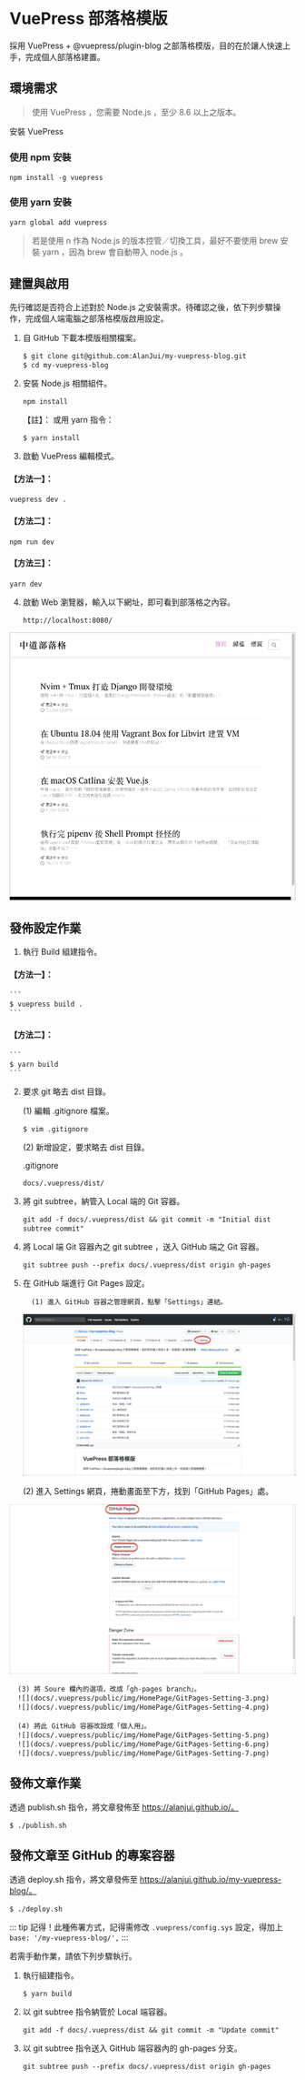 # VuePress 部落格模版

採用 VuePress + @vuepress/plugin-blog 之部落格模版，目的在於讓人快速上手，完成個人部落格建置。

## 環境需求

> 使用 VuePress ，您需要 Node.js ，至少 8.6 以上之版本。

安裝 VuePress

### 使用 npm 安裝

```
npm install -g vuepress
```

### 使用 yarn 安裝

```
yarn global add vuepress
```

> 若是使用 n 作為 Node.js 的版本控管／切換工具，最好不要使用 brew 安裝 yarn ，因為 brew 會自動帶入 node.js 。

## 建置與啟用

先行確認是否符合上述對於 Node.js 之安裝需求。待確認之後，依下列步驟操作，完成個人端電腦之部落格模版啟用設定。

1. 自 GitHub 下載本模版相關檔案。

   ```shell
   $ git clone git@github.com:AlanJui/my-vuepress-blog.git
   $ cd my-vuepress-blog
   ```

2. 安裝 Node.js 相關組件。

   ```shell script
   npm install
   ```

   【註】： 或用 yarn 指令：

   ```shell
   $ yarn install
   ```

3) 啟動 VuePress 編輯模式。

#### 【方法一】：

```shell script
vuepress dev .
```

#### 【方法二】：

```shell script
npm run dev
```

#### 【方法三】：

```shell
yarn dev
```

4. 啟動 Web 瀏覽器，輸入以下網址，即可看到部落格之內容。

   ```shell script
   http://localhost:8080/
   ```

![Home Page](docs/.vuepress/public/img/HomePage/HomePage.png)

## 發佈設定作業

1.  執行 Build 組建指令。

#### 【方法一】：

    ```
    $ vuepress build .
    ```

#### 【方法二】：

    ```
    $ yarn build
    ```

2.  要求 git 略去 dist 目錄。

    (1) 編輯 .gitignore 檔案。

    ```
    $ vim .gitignore
    ```

    (2) 新增設定，要求略去 dist 目錄。

    .gitignore

    ```
    docs/.vuepress/dist/
    ```

3.  將 git subtree，納管入 Local 端的 Git 容器。

    ```
    git add -f docs/.vuepress/dist && git commit -m "Initial dist subtree commit"
    ```

4.  將 Local 端 Git 容器內之 git subtree ，送入 GitHub 端之 Git 容器。

    ```
    git subtree push --prefix docs/.vuepress/dist origin gh-pages
    ```

5.  在 GitHub 端進行 Git Pages 設定。

          (1) 進入 GitHub 容器之管理網頁，點擊「Settings」連結。

    ![GitPages設定：起始畫面](docs/.vuepress/public/img/HomePage/GitPages-Setting-1.png)


      (2) 進入 Settings 網頁，捲動畫面至下方，找到「GitHub Pages」處。

![](docs/.vuepress/public/img/HomePage/GitPages-Setting-2.png)

      (3) 將 Soure 欄內的選項，改成「gh-pages branch」。
      ![](docs/.vuepress/public/img/HomePage/GitPages-Setting-3.png)
      ![](docs/.vuepress/public/img/HomePage/GitPages-Setting-4.png)

      (4) 將此 GitHub 容器改設成「個人用」。
      ![](docs/.vuepress/public/img/HomePage/GitPages-Setting-5.png)
      ![](docs/.vuepress/public/img/HomePage/GitPages-Setting-6.png)
      ![](docs/.vuepress/public/img/HomePage/GitPages-Setting-7.png)

## 發佈文章作業

透過 publish.sh 指令，將文章發佈至 https://alanjui.github.io/。

```
$ ./publish.sh
```

## 發佈文章至 GitHub 的專案容器

透過 deploy.sh 指令，將文章發佈至 https://alanjui.github.io/my-vuepress-blog/。

```
$ ./deploy.sh
```

::: tip
記得！此種佈署方式，記得需修改 `.vuepress/config.sys` 設定，得加上 `base: '/my-vuepress-blog/',`
:::

若需手動作業，請依下列步驟執行。

1.  執行組建指令。

    ```
    $ yarn build
    ```

2)  以 git subtree 指令納管於 Local 端容器。

    ```
    git add -f docs/.vuepress/dist && git commit -m "Update commit"
    ```

3)  以 git subtree 指令送入 GitHub 端容器內的 gh-pages 分支。

    ```
    git subtree push --prefix docs/.vuepress/dist origin gh-pages
    ```
